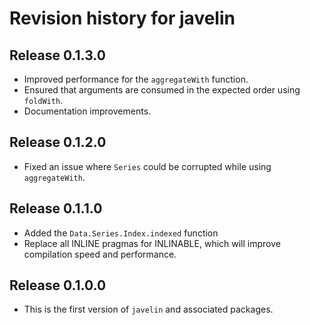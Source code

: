 # Revision history for javelin

## Release 0.1.3.0

* Improved performance for the `aggregateWith` function.
* Ensured that arguments are consumed in the expected order using `foldWith`.
* Documentation improvements.

## Release 0.1.2.0

* Fixed an issue where `Series` could be corrupted while using `aggregateWith`.

## Release 0.1.1.0

* Added the `Data.Series.Index.indexed` function
* Replace all INLINE pragmas for INLINABLE, which will improve compilation speed and performance.

## Release 0.1.0.0

* This is the first version of `javelin` and associated packages.
